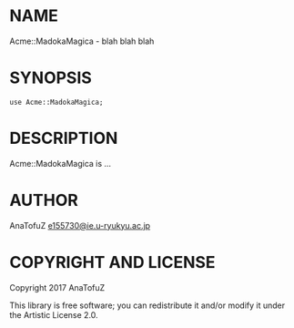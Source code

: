 NAME
====

Acme::MadokaMagica - blah blah blah

SYNOPSIS
========

    use Acme::MadokaMagica;

DESCRIPTION
===========

Acme::MadokaMagica is ...

AUTHOR
======

AnaTofuZ <e155730@ie.u-ryukyu.ac.jp>

COPYRIGHT AND LICENSE
=====================

Copyright 2017 AnaTofuZ

This library is free software; you can redistribute it and/or modify it under the Artistic License 2.0.
